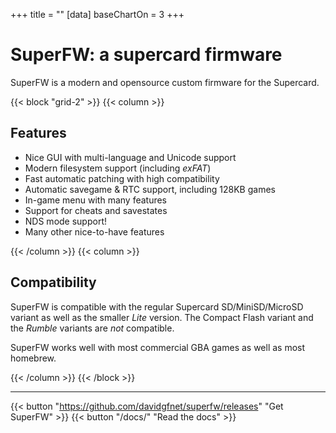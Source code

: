+++
title = ""
[data]
baseChartOn = 3
+++

# SuperFW: a supercard firmware

SuperFW is a modern and opensource custom firmware for the Supercard.

{{< block "grid-2" >}}
{{< column >}}

## Features

 - Nice GUI with multi-language and Unicode support
 - Modern filesystem support (including _exFAT_)
 - Fast automatic patching with high compatibility
 - Automatic savegame & RTC support, including 128KB games
 - In-game menu with many features
 - Support for cheats and savestates
 - NDS mode support!
 - Many other nice-to-have features

{{< /column >}}
{{< column >}}

## Compatibility

SuperFW is compatible with the regular Supercard SD/MiniSD/MicroSD variant as
well as the smaller _Lite_ version. The Compact Flash variant and the _Rumble_
variants are *not* compatible.

SuperFW works well with most commercial GBA games as well as most homebrew.

{{< /column >}}
{{< /block >}}

-------------------------------

{{< button "https://github.com/davidgfnet/superfw/releases" "Get SuperFW" >}}
{{< button "/docs/" "Read the docs" >}}


